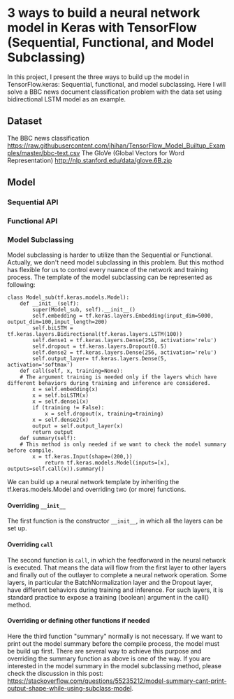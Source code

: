 # 3 ways to build a neural network model in Keras with TensorFlow (Sequential, Functional, and Model Subclassing)
In this project, I present the three ways to build up the model in TensorFlow.keras: Sequential, functional, and model subclassing.
Here I will solve a BBC news document classification problem with the data set using bidirectional LSTM model as an example.
## Dataset
The BBC news classification 
https://raw.githubusercontent.com/jhihan/TensorFlow_Model_Builtup_Examples/master/bbc-text.csv
The GloVe (Global Vectors for Word Representation)
http://nlp.stanford.edu/data/glove.6B.zip
## Model
### Sequential API
### Functional API
### Model Subclassing
Model subclassing is harder to utilize than the Sequential or Functional. Actually, we don't need model subclassing in this problem. But this mothod has flexible for us to control every nuance of the network and training process. The template of the model subclassing can be represented as following:

```
class Model_sub(tf.keras.models.Model):
    def __init__(self):
        super(Model_sub, self).__init__()
        self.embedding = tf.keras.layers.Embedding(input_dim=5000, output_dim=100,input_length=200)
        self.biLSTM = tf.keras.layers.Bidirectional(tf.keras.layers.LSTM(100))
        self.dense1 = tf.keras.layers.Dense(256, activation='relu')
        self.dropout = tf.keras.layers.Dropout(0.5)
        self.dense2 = tf.keras.layers.Dense(256, activation='relu')
        self.output_layer= tf.keras.layers.Dense(5, activation='softmax')
    def call(self, x, training=None):
    # The argument training is needed only if the layers which have different behaviors during training and inference are considered.
        x = self.embedding(x)
        x = self.biLSTM(x)
        x = self.dense1(x)
        if (training != False):
            x = self.dropout(x, training=training)
        x = self.dense2(x)
        output = self.output_layer(x)
        return output
    def summary(self):
    # This method is only needed if we want to check the model summary before compile.
        x = tf.keras.Input(shape=(200,))
            return tf.keras.models.Model(inputs=[x], outputs=self.call(x)).summary() 
```
We can build up a neural network template by inheriting the tf.keras.models.Model and overriding two (or more) functions. 
#### Overriding ```__init__```
The first function is the constructor ```__init__```, in which all the layers can be set up. 
#### Overriding ```call```
The second function is ```call```, in which the feedforward in the neural network is executed. That means the data will flow from the first layer to other layers and finally out of the outlayer to complete a neural network operation. Some layers, in particular the BatchNormalization layer and the Dropout layer, have different behaviors during training and inference. For such layers, it is standard practice to expose a training (boolean) argument in the call() method.
#### Overriding or defining other functions if needed
Here the third function "summary" normally is not necessary. If we want to print out the model summary before the compile process, the model must be build up first. There are several way to achieve this purpose and overriding the summary function as above is one of the way. If you are interested in the model summary in the model subclassing method, please check the discussion in this post: https://stackoverflow.com/questions/55235212/model-summary-cant-print-output-shape-while-using-subclass-model.
